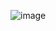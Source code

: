 ![image](https://user-images.githubusercontent.com/101810628/229289178-04fbb564-4cdf-45fb-be2c-bd6e11eb8547.png)
